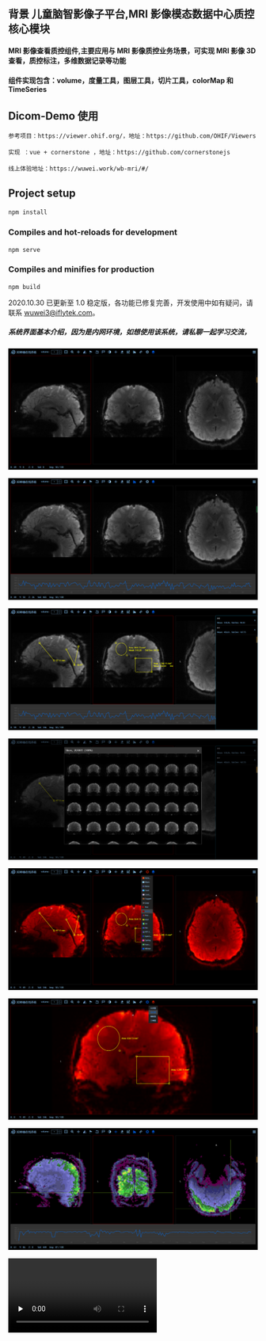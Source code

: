 <!--
 * @Description:
 * @Version: 2.0
 * @Autor: wuwei3
 * @Date: 2020-08-13 10:47:10
 * @LastEditors: Please set LastEditors
 * @LastEditTime: 2020-11-19 11:19:55
-->

## 背景 儿童脑智影像子平台,MRI 影像模态数据中心质控核心模块

#### MRI 影像查看质控组件,主要应用与 MRI 影像质控业务场景，可实现 MRI 影像 3D 查看，质控标注，多维数据记录等功能

#### 组件实现包含：volume，度量工具，图层工具，切片工具，colorMap 和 TimeSeries

## Dicom-Demo 使用

```
参考项目：https://viewer.ohif.org/，地址：https://github.com/OHIF/Viewers

实现 ：vue + cornerstone ，地址：https://github.com/cornerstonejs

线上体验地址：https://wuwei.work/wb-mri/#/
```

## Project setup

```
npm install
```

### Compiles and hot-reloads for development

```
npm serve
```

### Compiles and minifies for production

```
npm build
```

2020.10.30 已更新至 1.0 稳定版，各功能已修复完善，开发使用中如有疑问，请联系 wuwei3@iflytek.com。

##### 系统界面基本介绍，因为是内网环境，如想使用该系统，请私聊一起学习交流，

![首页](./src/asstes/index.jpg)

![volume点绘制](./src/asstes/slice.jpg)

![基本工具集](./src/asstes/tools.jpg)

![切片弹窗](./src/asstes/dialog.jpg)

![clolrMap](./src/asstes/color.jpg)

![视图切换](./src/asstes/view.jpg)

![十字线](./src/asstes/line.jpg)

<video id="video" controls="" preload="none">
    <source id="mp4" src="./src/asstes/home.mp4" type="video/mp4">
</video>
